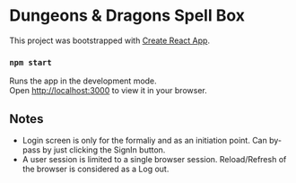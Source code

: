 # Dungeons & Dragons Spell Box

This project was bootstrapped with [Create React App](https://github.com/facebook/create-react-app).

### `npm start`

Runs the app in the development mode.\
Open [http://localhost:3000](http://localhost:3000) to view it in your browser.


## Notes

* Login screen is only for the formaliy and as an initiation point. Can by-pass by just clicking the SignIn button.
* A user session is limited to a single browser session. Reload/Refresh of the browser is considered as a Log out. 

